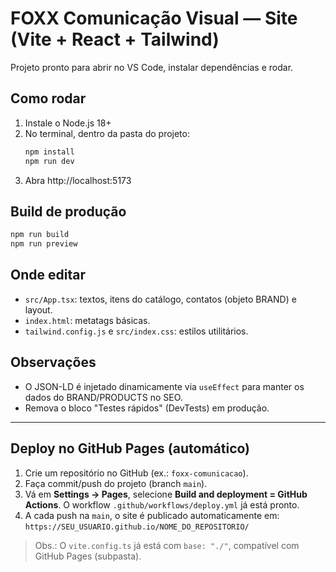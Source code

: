 
# FOXX Comunicação Visual — Site (Vite + React + Tailwind)

Projeto pronto para abrir no VS Code, instalar dependências e rodar.

## Como rodar
1. Instale o Node.js 18+
2. No terminal, dentro da pasta do projeto:
   ```bash
   npm install
   npm run dev
   ```
3. Abra http://localhost:5173

## Build de produção
```bash
npm run build
npm run preview
```

## Onde editar
- `src/App.tsx`: textos, itens do catálogo, contatos (objeto BRAND) e layout.
- `index.html`: metatags básicas.
- `tailwind.config.js` e `src/index.css`: estilos utilitários.

## Observações
- O JSON-LD é injetado dinamicamente via `useEffect` para manter os dados do BRAND/PRODUCTS no SEO.
- Remova o bloco "Testes rápidos" (DevTests) em produção.


---

## Deploy no GitHub Pages (automático)

1. Crie um repositório no GitHub (ex.: `foxx-comunicacao`).
2. Faça commit/push do projeto (branch `main`).
3. Vá em **Settings → Pages**, selecione **Build and deployment = GitHub Actions**. O workflow `.github/workflows/deploy.yml` já está pronto.
4. A cada push na `main`, o site é publicado automaticamente em:
   `https://SEU_USUARIO.github.io/NOME_DO_REPOSITORIO/`

> Obs.: O `vite.config.ts` já está com `base: "./"`, compatível com GitHub Pages (subpasta).

